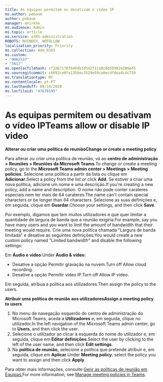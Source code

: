 ```yaml
---
title: As equipas permitem ou desativam o vídeo IP
ms.author: pebaum
author: pebaum
manager: mnirkhe
ms.audience: Admin
ms.topic: article
ms.service: o365-administration
ROBOTS: NOINDEX, NOFOLLOW
localization_priority: Priority
ms.collection: Adm_O365
ms.custom:
- "9002537"
- "5617"
ms.openlocfilehash: cf2d67170f846db1d5d2f1ca8c8b50902e200e45
ms.sourcegitcommit: c6692ce0fa1358ec3529e59ca0ecdfdea4cdc759
ms.translationtype: MT
ms.contentlocale: pt-PT
ms.lasthandoff: 09/14/2020
ms.locfileid: "47670195"
---
```

# <a name="teams-allow-or-disable-ip-video"></a><span data-ttu-id="4ac81-102">As equipas permitem ou desativam o vídeo IP</span><span class="sxs-lookup"><span data-stu-id="4ac81-102">Teams allow or disable IP video</span></span>

<span data-ttu-id="4ac81-103">**Alterar ou criar uma política de reunião**</span><span class="sxs-lookup"><span data-stu-id="4ac81-103">**Change or create a meeting policy**</span></span>

<span data-ttu-id="4ac81-104">Para alterar ou criar uma política de reunião, vá ao **centro de administração > Reuniões > Reuniões da Microsoft Teams**.</span><span class="sxs-lookup"><span data-stu-id="4ac81-104">To change or create a meeting policy, go to the **Microsoft Teams admin center > Meetings > Meeting policies**.</span></span> <span data-ttu-id="4ac81-105">Selecione uma política a partir da lista ou clique em **Adicionar**.</span><span class="sxs-lookup"><span data-stu-id="4ac81-105">Select a policy from the list or click **Add**.</span></span> <span data-ttu-id="4ac81-106">Se estiver a criar uma nova política, adicione um nome e uma descrição.</span><span class="sxs-lookup"><span data-stu-id="4ac81-106">If you're creating a new policy, add a name and description.</span></span> <span data-ttu-id="4ac81-107">O nome não pode conter carateres especiais nem ter mais de 64 carateres.</span><span class="sxs-lookup"><span data-stu-id="4ac81-107">The name can't contain special characters or be longer than 64 characters.</span></span> <span data-ttu-id="4ac81-108">Selecione as suas definições e, em seguida, clique em **Guardar**.</span><span class="sxs-lookup"><span data-stu-id="4ac81-108">Choose your settings, and then click **Save**.</span></span>

<span data-ttu-id="4ac81-109">Por exemplo, digamos que tem muitos utilizadores e que quer limitar a quantidade de largura de banda que a reunião exigiria.</span><span class="sxs-lookup"><span data-stu-id="4ac81-109">For example, say you have many users and you want to limit the amount of bandwidth that their meeting would require.</span></span> <span data-ttu-id="4ac81-110">Crie uma nova política chamada "Largura de banda limitada" e desative as seguintes definições:</span><span class="sxs-lookup"><span data-stu-id="4ac81-110">You would create a new custom policy named "Limited bandwidth" and disable the following settings:</span></span>

<span data-ttu-id="4ac81-111">Em **Áudio e vídeo**:</span><span class="sxs-lookup"><span data-stu-id="4ac81-111">Under **Audio & video**:</span></span>

- <span data-ttu-id="4ac81-112">Desative a opção Permitir gravação na nuvem.</span><span class="sxs-lookup"><span data-stu-id="4ac81-112">Turn off Allow cloud recording.</span></span>
- <span data-ttu-id="4ac81-113">Desative a opção Permitir vídeo IP.</span><span class="sxs-lookup"><span data-stu-id="4ac81-113">Turn off Allow IP video.</span></span>

<span data-ttu-id="4ac81-114">Em seguida, atribua a política aos utilizadores.</span><span class="sxs-lookup"><span data-stu-id="4ac81-114">Then assign the policy to the users.</span></span>

<span data-ttu-id="4ac81-115">**Atribuir uma política de reunião aos utilizadores**</span><span class="sxs-lookup"><span data-stu-id="4ac81-115">**Assign a meeting policy to users**</span></span>

1. <span data-ttu-id="4ac81-116">No menu de navegação esquerdo do centro de administração do Microsoft Teams, aceda a **Utilizadores** e, em seguida, clique no utilizador.</span><span class="sxs-lookup"><span data-stu-id="4ac81-116">In the left navigation of the Microsoft Teams admin center, go to **Users**, and then click the user.</span></span>
2. <span data-ttu-id="4ac81-117">Selecione o utilizador ao clicar à esquerda do nome do utilizador e, em seguida, clique em **Editar definições**.</span><span class="sxs-lookup"><span data-stu-id="4ac81-117">Select the user by clicking to the left of the user name, and then click **Edit settings**.</span></span>
3. <span data-ttu-id="4ac81-118">Na **política de reunião,** selecione a política que pretende atribuir e, em seguida, clique em **Aplicar**.</span><span class="sxs-lookup"><span data-stu-id="4ac81-118">Under **Meeting policy**, select the policy you want to assign and then click **Apply**.</span></span>

<span data-ttu-id="4ac81-119">Para obter mais informações, consulte [Gerir as políticas de reunião em Equipas.](https://docs.microsoft.com/microsoftteams/meeting-policies-in-teams)</span><span class="sxs-lookup"><span data-stu-id="4ac81-119">For more information, see [Manage meeting policies in Teams](https://docs.microsoft.com/microsoftteams/meeting-policies-in-teams).</span></span>
